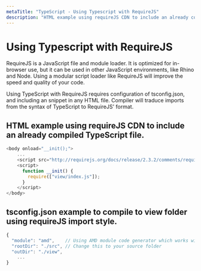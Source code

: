 ```yaml
---
metaTitle: "TypeScript - Using Typescript with RequireJS"
description: "HTML example using requireJS CDN to include an already compiled TypeScript file., tsconfig.json example to compile to view folder using requireJS import style."
---
```


# Using Typescript with RequireJS


RequireJS is a JavaScript file and module loader. It is optimized for in-browser use, but it can be used in other JavaScript environments, like Rhino and Node. Using a modular script loader like RequireJS will improve the speed and quality of your code.

Using TypeScript with RequireJS requires configuration of tsconfig.json, and including an snippet in any HTML file. Compiler will traduce imports from the syntax of TypeScript to RequireJS' format.



## HTML example using requireJS CDN to include an already compiled TypeScript file.


```ts
<body onload="__init();">
    ...
    <script src="http://requirejs.org/docs/release/2.3.2/comments/require.js"></script>
    <script>
      function __init() {
        require(["view/index.js"]);
      }
    </script>
</body>

```



## tsconfig.json example to compile to view folder using requireJS import style.


```ts
{
  "module": "amd",    // Using AMD module code generator which works with requireJS
  "rootDir": "./src", // Change this to your source folder
  "outDir": "./view",
    ...      
}

```

